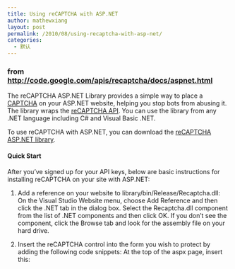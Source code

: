 ```yaml
---
title: Using reCAPTCHA with ASP.NET
author: mathewxiang
layout: post
permalink: /2010/08/using-recaptcha-with-asp-net/
categories:
  - 默认
---
```

### from <http://code.google.com/apis/recaptcha/docs/aspnet.html>

The reCAPTCHA ASP.NET Library provides a simple way to place a [CAPTCHA][1] on your ASP.NET website, helping you stop bots from abusing it. The library wraps the [reCAPTCHA API][2]. You can use the library from any .NET language including C# and Visual Basic .NET.

To use reCAPTCHA with ASP.NET, you can download the [reCAPTCHA ASP.NET library][3].

#### Quick Start

After you’ve signed up for your API keys, below are basic instructions for installing reCAPTCHA on your site with ASP.NET:

1.  Add a reference on your website to library/bin/Release/Recaptcha.dll: On the Visual Studio Website menu, choose Add Reference and then click the .NET tab in the dialog box. Select the Recaptcha.dll component from the list of .NET components and then click OK. If you don’t see the component, click the Browse tab and look for the assembly file on your hard drive. 
2.  Insert the reCAPTCHA control into the form you wish to protect by adding the following code snippets: 
    At the top of the aspx page, insert this:
    
    <pre>

 [1]: http://www.google.com/recaptcha/captcha
 [2]: http://code.google.com/apis/recaptcha/intro.html
 [3]: http://code.google.com/p/recaptcha/downloads/list?q=label:aspnetlib-Latest
